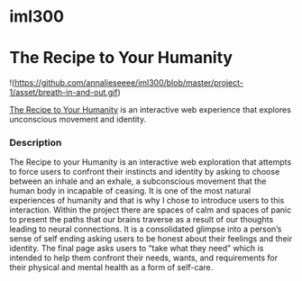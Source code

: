 # iml300
# The Recipe to Your Humanity
!(https://github.com/annalieseeee/iml300/blob/master/project-1/asset/breath-in-and-out.gif)

[The Recipe to Your Humanity](https://annalieseeee.github.io/iml300/project-1/) is an interactive web experience that explores unconscious movement and identity. 


### Description




The Recipe to your Humanity is an interactive web exploration that attempts to force users to confront their instincts and identity by asking to choose between an inhale and an exhale, a subconscious movement that the human body in incapable of ceasing. It is one of the most natural experiences of humanity and that is why I chose to introduce users to this interaction. Within the project there are spaces of calm and spaces of panic to present the paths that our brains traverse as a result of our thoughts leading to neural connections. It is a consolidated glimpse into a person’s sense of self ending asking users to be honest about their feelings and their identity. The final page asks users to “take what they need” which is intended to help them confront their needs, wants, and requirements for their physical and mental health as a form of self-care. 

